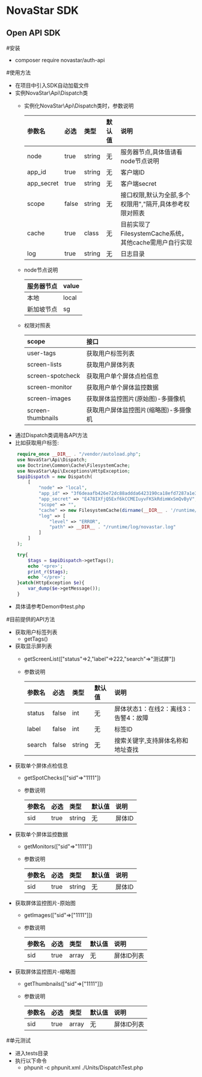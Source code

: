 NovaStar SDK
=============

Open API SDK
-------------
#安装
* composer require novastar/auth-api

#使用方法
* 在项目中引入SDK自动加载文件
* 实例NovaStar\Api\Dispatch类
	* 实例化NovaStar\Api\Dispatch类时，参数说明

		|参数名|必选|类型|默认值|说明|
		|:----    |:---|:----- |:--- |:-----   |
		|node |true  |string |无 |服务器节点,具体值请看node节点说明 |
		|app_id |true  |string |无 |客户端ID |
		|app_secret |true |string |无 |客户端secret |
		|scope |false |string |无 |接口权限,默认为全部,多个权限用","隔开,具体参考权限对照表|
		|cache |true |class |无 |目前实现了FilesystemCache系统，其他cache需用户自行实现 |
		|log |true |string |无 |日志目录 |
	* node节点说明

		|服务器节点|value|
		|:----    |:---|
		|本地 |local  |
		|新加坡节点 |sg  |
	* 权限对照表

		|scope|接口|
		|:----    |:---|
		|user-tags |获取用户标签列表  |
		|screen-lists |获取用户屏体列表  |
		|screen-spotcheck |获取用户单个屏体点检信息  |
		|screen-monitor |获取用户单个屏体监控数据  |
		|screen-images |获取屏体监控图片(原始图)-多摄像机  |
		|screen-thumbnails |获取用户屏体监控图片(缩略图)-多摄像机  |
* 通过Dispatch类调用各API方法
* 比如获取用户标签:
```PHP
	require_once __DIR__ . "/vendor/autoload.php";
	use NovaStar\Api\Dispatch;
	use Doctrine\Common\Cache\FilesystemCache;
	use NovaStar\Api\Exceptions\HttpException;
	$apiDispatch = new Dispatch(
		[
			"node" => "local",
			"app_id" => "3f6deaafb426e72dc88addda6423190ca18efd7287a1e311417da7ee",
			"app_secret" => "E478IXfjQ5Exf6kCCMEIuyvFKSkRdimWxSmQvByV",
			"scope" => "",
			"cache" => new FilesystemCache(dirname(__DIR__ . '/runtime/cache')),
			"log" => [
				"level" => "ERROR",
				"path" => __DIR__ . "/runtime/log/novastar.log"
			]
		]
	);

	try{
		$tags = $apiDispatch->getTags();
		echo '<pre>';
		print_r($tags);
		echo '</pre>';
	}catch(HttpException $e){
		var_dump($e->getMessage());
	}
```
* 具体请参考Demon中test.php

#目前提供的API方法
* 获取用户标签列表
	* getTags()
* 获取显示屏列表
	* getScreenList(["status"=>2,"label"=>222,"search"=>"测试屏"])
	* 参数说明

		|参数名|必选|类型|默认值|说明|
		|:----    |:---|:----- |:--- |:-----   |
		|status |false  |int |无 |屏体状态1：在线2：离线3：告警4：故障 |
		|label |false  |int |无 |标签ID |
		|search |false |string |无 |搜索关键字,支持屏体名称和地址查找 |
* 获取单个屏体点检信息
	* getSpotChecks(["sid"=>"1111"])
	* 参数说明

		|参数名|必选|类型|默认值|说明|
		|:----    |:---|:----- |:--- |:-----   |
		|sid |true  |string |无 |屏体ID |
* 获取单个屏体监控数据
	* getMonitors(["sid"=>"1111"])
	* 参数说明

		|参数名|必选|类型|默认值|说明|
		|:----    |:---|:----- |:--- |:-----   |
		|sid |true  |string |无 |屏体ID |
* 获取屏体监控图片-原始图
	* getImages(["sid"=>["1111"]])
	* 参数说明
		
		|参数名|必选|类型|默认值|说明|
		|:----    |:---|:----- |:--- |:-----   |
		|sid |true  |array |无 |屏体ID列表 |
* 获取屏体监控图片-缩略图
	* getThumbnails(["sid"=>["1111"]])
	* 参数说明
		
		|参数名|必选|类型|默认值|说明|
		|:----    |:---|:----- |:--- |:-----   |
		|sid |true  |array |无 |屏体ID列表 |

#单元测试
* 进入tests目录
* 执行以下命令
	* phpunit -c phpunit.xml ./Units/DispatchTest.php
